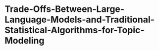 # Trade-Offs-Between-Large-Language-Models-and-Traditional-Statistical-Algorithms-for-Topic-Modeling